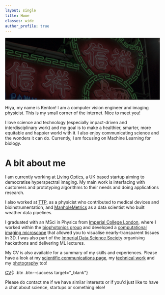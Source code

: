 ```yaml
---
layout: single
title: Home
classes: wide
author_profile: true
---
```


![alt text](/files/neon.jpg "A neon sign in Prince Edward, Hong Kong")

Hiya, my name is Kenton! I am a computer vision engineer and imaging physicist. This is my small corner of the internet. Nice to meet you!

I love science and technology (especially impact-driven and interdisciplinary work) and my goal is to make a healthier, smarter, more equitable and happier world with it. I also enjoy communicating science and the wonders it can do. Currently, I am focusing on Machine Learning for biology.

# A bit about me

I am currently working at [Living Optics](/_portfolio/10_LO.md), a UK based startup aiming to democratise hyperspectral imaging. My main work is interfacing with customers and prototyping algorithms to their needs and doing applications research.

I also worked at [TTP](/_portfolio/12_TTP.md), as a physicist who contributed to medical devices and bioinstrumentation, and [ManholeMetrics](/_portfolio/11_MHM.md) as a data scientist who built weather data pipelines.

I graduated with an MSci in Physics from [Imperial College London](https://www.imperial.ac.uk/), where I worked within the [biophotonics group](https://www.imperial.ac.uk/photonics/research/biophotonics/) and developed a [computational imaging microscope](/_portfolio/00_MSci-project.md) that allowed you to visualise nearly-transparent tissues in 3D. I was also part of the [Imperial Data Science Society](https://imperialdatasoc.co.uk/) organising hackathons and delivering ML lectures.

My CV is also available for a summary of my skills and experiences. Please have a look at my [scientific communications page](https://www.instagram.com/fizzyphys/), my [technical work](/portfolio/) and my [photography](/photography.md) too!

[CV](https://drive.google.com/file/d/1nw0Bx9TCicfTUuiIPozeeRx5rqey9Ola/preview){: .btn .btn--success target="\_blank"}

Please do contact me if we have similar interests or if you'd just like to have a chat about science, startups or something else!
